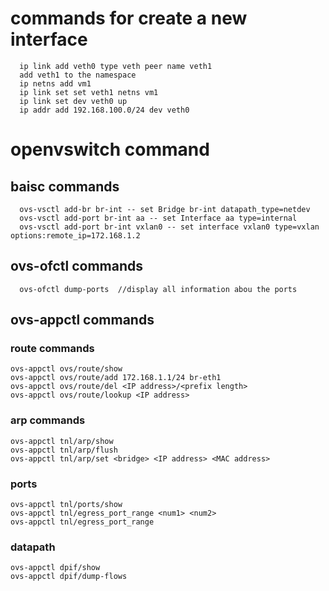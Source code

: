 # commands for create a new interface
```
  ip link add veth0 type veth peer name veth1
  add veth1 to the namespace
  ip netns add vm1
  ip link set set veth1 netns vm1
  ip link set dev veth0 up
  ip addr add 192.168.100.0/24 dev veth0
```
# openvswitch command
## baisc commands
```
  ovs-vsctl add-br br-int -- set Bridge br-int datapath_type=netdev
  ovs-vsctl add-port br-int aa -- set Interface aa type=internal
  ovs-vsctl add-port br-int vxlan0 -- set interface vxlan0 type=vxlan options:remote_ip=172.168.1.2
```
## ovs-ofctl commands
```
  ovs-ofctl dump-ports  //display all information abou the ports
```
## ovs-appctl commands
### route commands
```
ovs-appctl ovs/route/show
ovs-appctl ovs/route/add 172.168.1.1/24 br-eth1
ovs-appctl ovs/route/del <IP address>/<prefix length>
ovs-appctl ovs/route/lookup <IP address>
```
### arp commands
```
ovs-appctl tnl/arp/show
ovs-appctl tnl/arp/flush
ovs-appctl tnl/arp/set <bridge> <IP address> <MAC address>
```
### ports
```
ovs-appctl tnl/ports/show
ovs-appctl tnl/egress_port_range <num1> <num2>
ovs-appctl tnl/egress_port_range
```
### datapath
```
ovs-appctl dpif/show
ovs-appctl dpif/dump-flows
```
  
  

  

  
